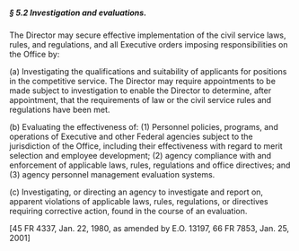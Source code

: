 ##### § 5.2 Investigation and evaluations. #####

The Director may secure effective implementation of the civil service laws, rules, and regulations, and all Executive orders imposing responsibilities on the Office by:

(a) Investigating the qualifications and suitability of applicants for positions in the competitive service. The Director may require appointments to be made subject to investigation to enable the Director to determine, after appointment, that the requirements of law or the civil service rules and regulations have been met.

(b) Evaluating the effectiveness of: (1) Personnel policies, programs, and operations of Executive and other Federal agencies subject to the jurisdiction of the Office, including their effectiveness with regard to merit selection and employee development; (2) agency compliance with and enforcement of applicable laws, rules, regulations and office directives; and (3) agency personnel management evaluation systems.

(c) Investigating, or directing an agency to investigate and report on, apparent violations of applicable laws, rules, regulations, or directives requiring corrective action, found in the course of an evaluation.

[45 FR 4337, Jan. 22, 1980, as amended by E.O. 13197, 66 FR 7853, Jan. 25, 2001]